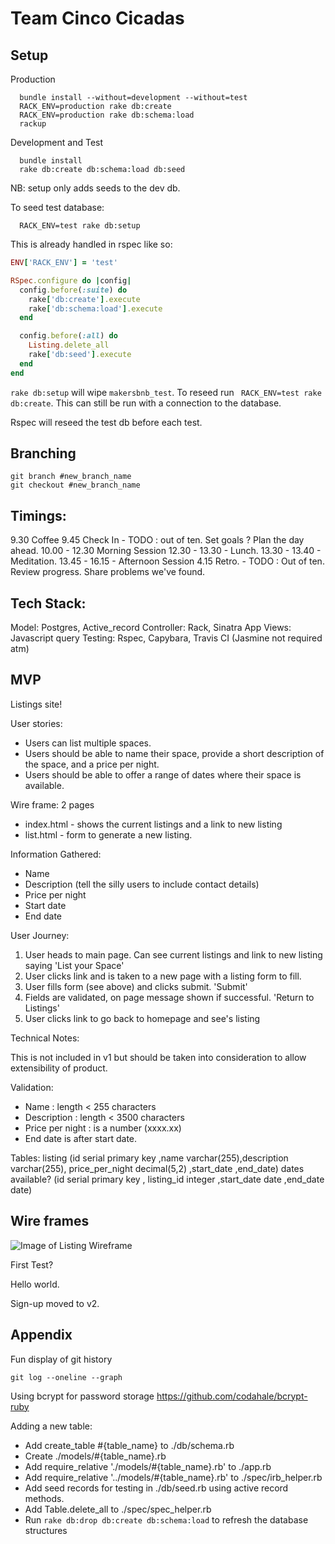 # Team Cinco Cicadas


## Setup

Production
```
  bundle install --without=development --without=test
  RACK_ENV=production rake db:create
  RACK_ENV=production rake db:schema:load
  rackup
```

Development and Test
```
  bundle install
  rake db:create db:schema:load db:seed
```
NB: setup only adds seeds to the dev db.

To seed test database:
```
  RACK_ENV=test rake db:setup
```



This is already handled in rspec like so:
```ruby
ENV['RACK_ENV'] = 'test'

RSpec.configure do |config|
  config.before(:suite) do
    rake['db:create'].execute
    rake['db:schema:load'].execute
  end

  config.before(:all) do
    Listing.delete_all
    rake['db:seed'].execute
  end
end
```


`rake db:setup` will wipe `makersbnb_test`. To reseed run ` RACK_ENV=test rake db:create`. This can still be run with a connection to the database.

Rspec will reseed the test db before each test.


## Branching
```
git branch #new_branch_name
git checkout #new_branch_name
```



## Timings:
9.30 Coffee
9.45 Check In  - TODO : out of ten. Set goals ? Plan the day ahead.
10.00 - 12.30 Morning Session
12.30 - 13.30 - Lunch.
13.30 - 13.40 - Meditation.
13.45 - 16.15 - Afternoon Session
4.15 Retro. - TODO : Out of ten. Review progress. Share problems we've found.


## Tech Stack:
Model: Postgres, Active_record
Controller: Rack, Sinatra App
Views: Javascript query
Testing: Rspec, Capybara, Travis CI (Jasmine not required atm)


## MVP

Listings site!

User stories:
- Users can list multiple spaces.
- Users should be able to name their space, provide a short description of the space, and a price per night.
- Users should be able to offer a range of dates where their space is available.

Wire frame:
2 pages
- index.html - shows the current listings and a link to new listing
- list.html - form to generate a new listing.



Information Gathered:
  - Name
  - Description (tell the silly users to include contact details)
  - Price per night
  - Start date
  - End date



User Journey:
1. User heads to main page. Can see current listings and link to new listing saying 'List your Space'
2. User clicks link and is taken to a new page with a listing form to fill.
3. User fills form (see above) and clicks submit. 'Submit'
4. Fields are validated, on page message shown if successful. 'Return to Listings'
5. User clicks link to go back to homepage and see's listing



Technical Notes:

This is not included in v1 but should be taken into consideration to allow extensibility of product.

Validation:
  - Name : length < 255 characters
  - Description : length < 3500 characters
  - Price per night : is a number (xxxx.xx)
  - End date is after start date.

Tables:
listing (id serial primary key ,name varchar(255),description varchar(255), price_per_night decimal(5,2) ,start_date ,end_date)
dates available? (id serial primary key , listing_id integer ,start_date date ,end_date  date)


## Wire frames
![Image of Listing Wireframe](https://raw.githubusercontent.com/dtrts/makersbnb/master/images/listing_wireframe.png)




First Test?

Hello world.


Sign-up moved to v2.

## Appendix

Fun display of git history
```
git log --oneline --graph
```

Using bcrypt for password storage
https://github.com/codahale/bcrypt-ruby


Adding a new table:
 - Add create_table #{table_name} to ./db/schema.rb
 - Create ./models/#{table_name}.rb
 - Add require_relative './models/#{table_name}.rb' to ./app.rb
 - Add require_relative '../models/#{table_name}.rb' to ./spec/irb_helper.rb
 - Add seed records for testing in ./db/seed.rb using active record methods.
 - Add Table.delete_all to ./spec/spec_helper.rb
 - Run `rake db:drop db:create db:schema:load` to refresh the database structures
